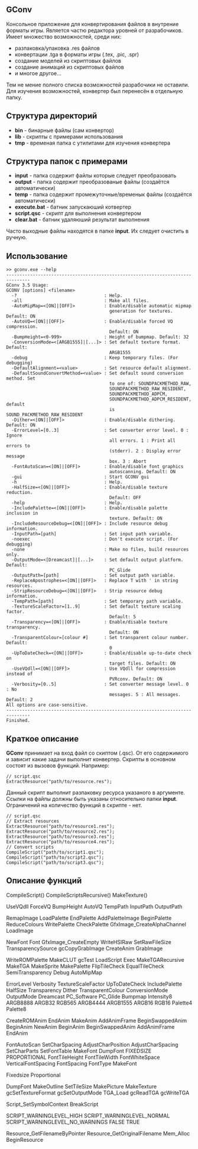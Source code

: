 GConv
---------

Консольное приложение для конвертирования файлов в внутрение форматы игры.
Является частю редактора уровней от разрабочиков.
Имеет множество возможностей, среди них:
- разпаковка/упаковка .res файлов
- конвертации .tga в форматы игры (.tex, .pic, .spr)
- создание моделей из скриптовых файлов
- создание анимаций из скриптовых файлов
- и многое другое...

Тем не мение полного списка возможностей разрабочики не оставили.
Для изучения возможностей, конвертер был перенесён в отдельную папку.

Структура директорий
--------------------

- **bin** - бинарные файлы (сам конвертор)
- **lib** - скрипты с примерами использования
- **tmp** - временая папка с утилитами для изучения конвертера

Структура папок с примерами
---------------------------

- **input** - папка содержит файлы которые следует преобразовать
- **output** - папка содержит преобразованые файлы (создаётся автоматически)
- **temp** - папка содержит промежуточные/временык файлы (создаётся автоматически)
- **execute.bat** - батник запускаюший котвертер
- **script.qsc** - скрипт для выполнения конвертером
- **clear.bat** - батник удаляюший результат выполнения

Часто выходные файлы находятся в папке **input**. Их следует очистить в ручную.

Использование
-------------

	>> gconv.exe --help
	-------------------------------------------------------------------------------
	GConv 3.5 Usage:
	GCONV [options] <filename>
	  -?                                 : Help.
	  -all                               : Make all files.
	  -AutoMipMap=<[ON]|[OFF]>           : Enable/disable automatic mipmap
	                                       generation for textures. Default: ON
	  -AutoVQ=<[ON]|[OFF]>               : Enable/disable forced VQ compression.
	                                       Default: ON
	  -BumpHeight=<0-999>                : Height of bumpmap. Default: 32
	  -ConversionMode=<[ARGB1555]|[...]> : Set default texture format. Default:
	                                       ARGB1555
	  -debug                             : Keep temporary files. (For debugging)
	  -DefaultAlignment=<value>          : Set resource default alignment.
	  -DefaultSoundConvertMethod=<value> : Set default sound conversion method. Set
	                                       to one of: SOUNDPACKMETHOD_RAW,
	                                       SOUNDPACKMETHOD_RAW_RESIDENT,
	                                       SOUNDPACKMETHOD_ADPCM,
	                                       SOUNDPACKMETHOD_ADPCM_RESIDENT, default
	                                       is SOUND_PACKMETHOD_RAW_RESIDENT
	  -Dither=<[ON]|[OFF]>               : Enable/disable dithering. Default: ON
	  -ErrorLevel=[0..3]                 : Set converter error level. 0 : Ignore
	                                       all errors. 1 : Print all errors to
	                                       (stderr). 2 : Display error message
	                                       box. 3 : Abort
	  -FontAutoScan=<[ON]|[OFF]>         : Enable/disable font graphics
	                                       autoscanning. Default: ON
	  -gui                               : Start GCONV gui
	  -h                                 : Help.
	  -HalfSize=<[ON]|[OFF]>             : Enable/disable texture reduction.
	                                       Default: OFF
	  -help                              : Help.
	  -IncludePalette=<[ON]|[OFF]>       : Enable/disable palette inclusion in
	                                       texture. Default: ON
	  -IncludeResourceDebug=<[ON]|[OFF]> : Include resource debug information.
	  -InputPath=[path]                  : Set input path variable.
	  -noexec                            : Don't execute script. (For debugging)
	  -none                              : Make no files, build resources only.
	  -OutputMode=<[Dreamcast]|[...]>    : Set default output platform. Default:
	                                       PC_Glide
	  -OutputPath=[path]                 : Set output path variable.
	  -ReplaceApostrophes=<[ON]|[OFF]>   : Replace Т with ' in string resources.
	  -StripResourceDebug=<[ON]|[OFF]>   : Strip resource debug information.
	  -TempPath=[path]                   : Set temporary path variable.
	  -TextureScaleFactor=[1..9]         : Set default texture scaling factor.
	                                       Default: 5
	  -Transparency=<[ON]|[OFF]>         : Enable/disable texture transparency.
	                                       Default: ON
	  -TransparentColour=[colour #]      : Set transparent colour number. Default:
	                                       0
	  -UpToDateCheck=<[ON]|[OFF]>        : Enable/disable up-to-date check on
	                                       target files. Default: ON
	  -UseVQdll=<[ON]|[OFF]>             : Use VQdll for compression instead of
	                                       PVRconv. Default: ON
	  -Verbosity=[0..5]                  : Set converter message level. 0 : No
	                                       messages. 5 : All messages. Default: 2
	All options are case-sensitive.
	-------------------------------------------------------------------------------
	Finished.


Краткое описание
----------------

**GConv** принимает на вход файл со скиптом (.qsc). От его содержимого и зависит какие задачи выполнит конвертер.
Скрипты в основном состоят из вызовов функций.
Например:

	// script.qsc
	ExtractResource("path/to/resource.res");

Данный скрипт выполнит разпаковку ресурса указаного в аргументе.
Ссылки на файлы должны быть указаны относительно папки **input**.
Ограничений на количество функций в скрипте - нет.

	// script.qsc
	// Extract resources
	ExtractResource("path/to/resource1.res");
	ExtractResource("path/to/resource2.res");
	ExtractResource("path/to/resource3.res");
	ExtractResource("path/to/resource4.res");
	// Convert scripts
	CompileScript("path/to/script1.qsc");
	CompileScript("path/to/script2.qsc");
	CompileScript("path/to/script3.qsc");


Описание функций
----------------

CompileScript()
CompileScriptsRecursive()
MakeTexture()

UseVQdll
ForceVQ
BumpHeight
AutoVQ
TempPath
InputPath
OutputPath

RemapImage
LoadPalette
EndPalette
AddPaletteImage
BeginPalette
ReduceColours
WritePalette
CheckPalette
GfxImage_CreateAlphaChannel
LoadImage

NewFont
Font
GfxImage_CreateEmpty
WriteHSIRaw
SetRawFileSize
TransparencySource
gcCopyGrabImage
CreateAnim
GrabImage

WriteROMPalette
MakeCLUT
gcTest
LoadScript
Exec
MakeTGARecursive
MakeTGA
MakeSprite
MakePalette
FlipTileCheck
EqualTileCheck
SemiTransparency
Debug
AutoMipMap

ErrorLevel
Verbosity
TextureScaleFactor
UpToDateCheck
IncludePalette
HalfSize
Transparency
Dither
TransparentColour
ConversionMode
OutputMode
Dreamcast
PC_Software
PC_Glide
Bumpmap
Intensity8
ARGB8888
ARGB32
RGB565
ARGB4444
ARGB1555
ARGB16
RGB16
Palette4
Palette8

CreateROMAnim
EndAnim
MakeAnim
AddAnimFrame
BeginSwappedAnim
BeginAnim
NewAnim
BeginAnim
BeginSwappedAnim
AddAnimFrame
EndAnim

FontAutoScan
SetCharSpacing
AdjustCharPosition
AdjustCharSpacing
SetCharParts
SetFontTable
MakeFont
DumpFont
FIXEDSIZE
PROPORTIONAL
FontTileHeight
FontTileWidth
FontWhiteSpace
VerticalFontSpacing
FontSpacing
FontType
MakeFont

Fixedsize
Proportional

DumpFont
MakeOutline
SetTileSize
MakePicture
MakeTexture
gcSetTextureFormat
gcSetOutputMode
TGA_Load
gcReadTGA
gcWriteTGA

Script_SetSymbolContext
BreakScript

SCRIPT_WARNINGLEVEL_HIGH
SCRIPT_WARNINGLEVEL_NORMAL
SCRIPT_WARNINGLEVEL_NO_WARNINGS
FALSE
TRUE

Resource_GetFilenameByPointer
Resource_GetOriginalFilename
Mem_Alloc
BeginResource